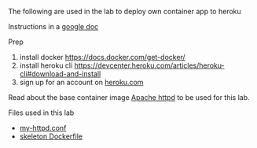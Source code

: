 The following are used in the lab to deploy own container app  to heroku

Instructions in a [google doc](https://drive.google.com/drive/folders/1RQullMXejuKLe8XnJeNc7hktx2HsX7cM?usp=sharing)

Prep 
1. install docker https://docs.docker.com/get-docker/
2. install heroku cli https://devcenter.heroku.com/articles/heroku-cli#download-and-install 
3. sign up for an account on [heroku.com](https://signup.heroku.com/)

Read about the base container image [Apache httpd](https://hub.docker.com/_/httpd) to be used  for this lab.

Files used in this lab

* [my-httpd.conf](my-httpd.conf)
* [skeleton Dockerfile](Dockerfile)
